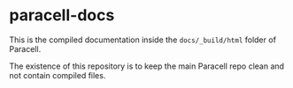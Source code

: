 # paracell-docs
This is the compiled documentation inside the `docs/_build/html` folder of Paracell.

The existence of this repository is to keep the main Paracell repo clean and not contain compiled files.

